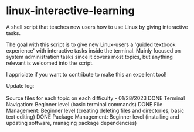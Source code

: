 # linux-interactive-learning
A shell script that teaches new users how to use Linux by giving interactive tasks.

The goal with this script is to give new Linux-users a 'guided textbook experience' with interactive tasks inside the terminal.
Mainly focused on system administration tasks since it covers most topics, but anything relevant is welcomed into the script.

I appriciate if you want to contribute to make this an excellent tool!



Update log:
<br/>
<br/>
Source files for each topic on each difficulty - 01/28/2023
DONE Terminal Navigation: Beginner level (basic terminal commands)
DONE File Management: Beginner level (creating deleting files and directories, basic text editing)
DONE Package Management: Beginner level (installing and updating software, managing package dependencies)

